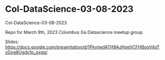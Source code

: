 # Col-DataScience-03-08-2023
Col-DataScience-03-08-2023

Repo for March 9th, 2023 Columbus Ga Datascience meetup group.

Slides: https://docs.google.com/presentation/d/1PkvtwdATH9AJHqeVCFHBooViIqTxDog8Ugdcfp_gxgg/
